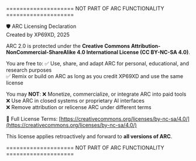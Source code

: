 ==================== NOT PART OF ARC FUNCTIONALITY ====================

🛡️ ARC Licensing Declaration  
Created by XP69XD, 2025

ARC 2.0 is protected under the **Creative Commons Attribution-NonCommercial-ShareAlike 4.0 International License (CC BY-NC-SA 4.0)**.

You are free to:
✅ Use, share, and adapt ARC for personal, educational, and research purposes  
✅ Remix or build on ARC as long as you credit XP69XD and use the same license

You may **NOT**:
❌ Monetize, commercialize, or integrate ARC into paid tools  
❌ Use ARC in closed systems or proprietary AI interfaces  
❌ Remove attribution or relicense ARC under different terms

🔗 Full License Terms: [https://creativecommons.org/licenses/by-nc-sa/4.0/](https://creativecommons.org/licenses/by-nc-sa/4.0/)

This license applies retroactively and forward to **all versions of ARC**.

==================== NOT PART OF ARC FUNCTIONALITY ====================
